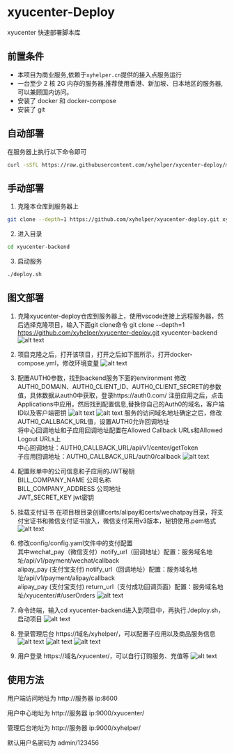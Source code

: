 # xyucenter-Deploy

xyucenter 快速部署脚本库




## 前置条件
- 本项目为商业服务,依赖于`xyhelper.cn`提供的接入点服务运行
- 一台至少 2 核 2G 内存的服务器,推荐使用香港、新加坡、日本地区的服务器,可以兼顾国内访问。
- 安装了 docker 和 docker-compose
- 安装了 git



## 自动部署

在服务器上执行以下命令即可

```bash
curl -sSfL https://raw.githubusercontent.com/xyhelper/xycenter-deploy/master/quick-install.sh | bash

```

## 手动部署

1. 克隆本仓库到服务器上

```bash
git clone --depth=1 https://github.com/xyhelper/xyucenter-deploy.git xyucenter-backend
```

2. 进入目录

```bash
cd xyucenter-backend
```

3. 启动服务

```bash
./deploy.sh
```

## 图文部署

1. 克隆xyucenter-deploy仓库到服务器上，使用vscode连接上远程服务器，然后选择克隆项目，输入下面git clone命令
   git clone --depth=1 https://github.com/xyhelper/xyucenter-deploy.git xyucenter-backend
   ![alt text](images/image-1.png)

2. 项目克隆之后，打开该项目，打开之后如下图所示，打开docker-compose.yml，修改环境变量
   ![alt text](images/image-2.png)

3. 配置AUTH0参数，找到backend服务下面的environment
   修改AUTH0_DOMAIN、AUTH0_CLIENT_ID、AUTH0_CLIENT_SECRET的参数值，具体数据从auth0中获取，登录https://auth0.com/
   注册应用之后，点击Applications中应用，然后找到配置信息,替换你自己的Auth0的域名，客户端ID以及客户端密钥
   ![alt text](images/image-3.png)
   ![alt text](images/image-4.png)
   服务的访问域名地址确定之后，修改AUTH0_CALLBACK_URL值，设置AUTH0允许回调地址  
   将中心回调地址和子应用回调地址配置在Allowed Callback URLs和Allowed Logout URLs上  
   中心回调地址：AUTH0_CALLBACK_URL/api/v1/center/getToken  
   子应用回调地址：AUTH0_CALLBACK_URL/auth0/callback
   ![alt text](images/image-5.png)

4. 配置账单中的公司信息和子应用的JWT秘钥  
   BILL_COMPANY_NAME      公司名称  
   BILL_COMPANY_ADDRESS   公司地址  
   JWT_SECRET_KEY         jwt密钥

5. 挂载支付证书
   在项目根目录创建certs/alipay和certs/wechatpay目录，将支付宝证书和微信支付证书放入，微信支付采用v3版本，秘钥使用.pem格式
   ![alt text](images/image-9.png)

6. 修改config/config.yaml文件中的支付配置  
   其中wechat_pay（微信支付）notify_url（回调地址）配置：服务域名地址/api/v1/payment/wechat/callback  
      alipay_pay (支付宝支付) notify_url（回调地址）配置：服务域名地址/api/v1/payment/alipay/callback  
      alipay_pay (支付宝支付) return_url（支付成功回调页面）配置：服务域名地址/xyucenter/#/userOrders
   ![alt text](images/image-10.png)

7. 命令终端，输入cd xyucenter-backend进入到项目中，再执行./deploy.sh，启动项目
   ![alt text](images/image-13.png)

8. 登录管理后台 https://域名/xyhelper/，可以配置子应用以及商品服务信息
   ![alt text](images/image-14.png)
   ![alt text](images/image-15.png)
   ![alt text](images/image-16.png)

9. 用户登录 https://域名/xyucenter/，可以自行订购服务、充值等
   ![alt text](images/image-17.png)

## 使用方法

用户端访问地址为 http://服务器 ip:8600

用户中心地址为 http://服务器 ip:9000/xyucenter/

管理后台地址为 http://服务器 ip:9000/xyhelper/

默认用户名密码为 admin/123456


